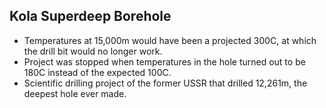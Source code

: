 Kola Superdeep Borehole
-----------------------

* Temperatures at 15,000m would have been a projected 300C, at which the drill bit would no longer work.
* Project was stopped when temperatures in the hole turned out to be 180C instead of the expected 100C.
* Scientific drilling project of the former USSR that drilled 12,261m, the deepest hole ever made.

